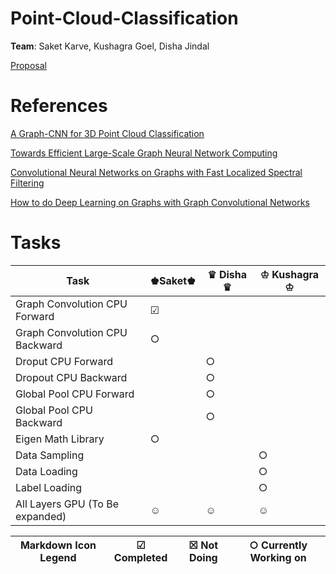# Point-Cloud-Classification
**Team**: Saket Karve, Kushagra Goel, Disha Jindal

[Proposal](https://github.com/DishaJindal/Point-Cloud-Classification/blob/master/Proposal.pdf)

# References

[A Graph-CNN for 3D Point Cloud Classification](https://arxiv.org/pdf/1812.01711.pdf)

[Towards Efficient Large-Scale Graph Neural Network Computing](https://arxiv.org/pdf/1810.08403.pdf)

[Convolutional Neural Networks on Graphs with Fast Localized Spectral Filtering](https://arxiv.org/pdf/1606.09375.pdf)

[How to do Deep Learning on Graphs with Graph Convolutional Networks](https://towardsdatascience.com/how-to-do-deep-learning-on-graphs-with-graph-convolutional-networks-7d2250723780)



# Tasks

| Task                | &#x265a;Saket&#x265a;  | 	&#x265b; Disha 	&#x265b; | &#x2654; Kushagra &#x2654;            |
| ---                 | ---    | ---        | ---                  |
| Graph Convolution CPU Forward    | &#x2611;   |  |            |
| Graph Convolution CPU Backward    | &#x25CB;   |        |            |
| Droput CPU Forward    | | &#x25CB;     |           |
| Dropout CPU Backward    |  | &#x25CB;        |            |
| Global Pool CPU Forward    |   | &#x25CB;       |            |
| Global Pool CPU Backward    |  | &#x25CB;        |             |
| Eigen Math Library    | &#x25CB;  |    |           |
| Data Sampling    | |   | &#x25CB;              |
| Data Loading    | |   | &#x25CB;              |
| Label Loading    |  |    | &#x25CB;              |
| All Layers GPU (To Be expanded)    | &#x263a;   | &#x263a;        | &#x263a;              |  




|Markdown Icon Legend                 | &#x2611; Completed    | &#x2612; Not Doing      |&#x25CB; Currently Working on            |  
| ---                 | ---    | ---        | ---                  |

